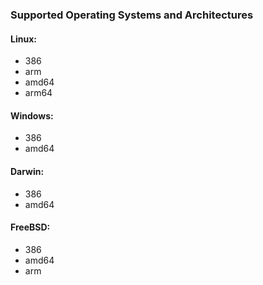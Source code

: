 ### Supported Operating Systems and Architectures

#### Linux:
* 386
* arm
* amd64
* arm64

#### Windows:
* 386
* amd64

#### Darwin:
* 386
* amd64

#### FreeBSD:
* 386
* amd64
* arm
